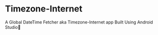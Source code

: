 # Timezone-Internet
A Global DateTime Fetcher aka Timezone-Internet app Built Using Android Studio📲
